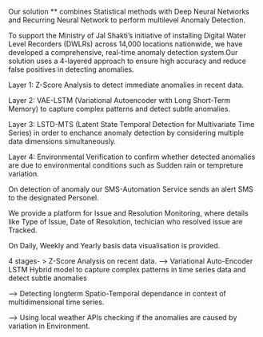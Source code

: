 Our solution ** combines Statistical methods with Deep Neural Networks and Recurring Neural Network to perform multilevel Anomaly Detection.

To support the Ministry of Jal Shakti’s initiative of installing Digital Water Level Recorders (DWLRs) across 14,000 locations nationwide, we have developed a comprehensive, real-time anomaly detection system.Our solution uses a 4-layered approach to ensure high accuracy and reduce false positives in detecting anomalies.

Layer 1: Z-Score Analysis  to detect immediate anomalies in recent data.

Layer 2:  VAE-LSTM (Variational Autoencoder with Long Short-Term Memory) to capture complex patterns and detect subtle anomalies.

Layer 3: LSTD-MTS (Latent State Temporal Detection for Multivariate Time Series) in order to enchance anomaly detection by considering multiple data dimensions simultaneously.

Layer 4: Environmental Verification to confirm whether detected anomalies are due to environmental conditions such as Sudden rain or tempreture variation.

 On detection of anomaly our SMS-Automation Service sends an alert SMS to the designated Personel.


We provide a platform for Issue and Resolution Monitoring, where details like Type of Issue, Date of Resolution, techician who resolved issue are Tracked.

On Daily, Weekly and Yearly basis data visualisation is provided.



4 stages- > Z-Score Analysis on recent data.
--> Variational Auto-Encoder LSTM Hybrid model to capture complex patterns in time series data and detect subtle anomalies 

--> Detecting longterm Spatio-Temporal dependance in context of multidimensional time series. 

--> Using local weather APIs checking if the anomalies are caused by variation in Environment.
